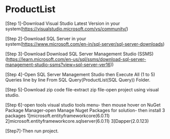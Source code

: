 # ProductList
[Step 1]-Download Visual Studio Latest Version in your system(https://visualstudio.microsoft.com/vs/community/)

[Step 2]-Download SQL Server in your system(https://www.microsoft.com/en-in/sql-server/sql-server-downloads)

[Step 3]-Download Download SQL Server Management Studio (SSMS)(https://learn.microsoft.com/en-us/sql/ssms/download-sql-server-management-studio-ssms?view=sql-server-ver16))

[Step 4]-Open SQL Server Management Studio then
Execute All (1 to 5) Queries line by line From SQL Query(ProductList(SQL Query)) Folder.

[Step 5]-Download zip code file-extract zip file-open project using visual studio.

[Step 6]-open tools visual studio tools menu- then mouse hover on NuGet Package Manager-open Manage Nuget Packages for solution-
then install 3 packages 1]microsoft.entityframeworkcore(6.0.11)
2]microsoft.entityframeworkcore.sqlserver(6.0.11)
3]Dapper(2.0.123)

[Step7]-Then run project.
 
